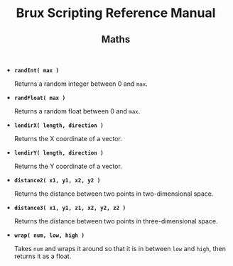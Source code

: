 # <center>**Brux Scripting Reference Manual**</center>
## <center>Maths</center>



&nbsp;

* <a name="randInt"></a>**`randInt( max )`**

  Returns a random integer between 0 and `max`.

* <a name="randFloat"></a>**`randFloat( max )`**

  Returns a random float between 0 and `max`.

* <a name="lendirX"></a>**`lendirX( length, direction )`**

  Returns the X coordinate of a vector.

* <a name="lendirY"></a>**`lendirY( length, direction )`**

  Returns the Y coordinate of a vector.

* <a name="distance2"></a>**`distance2( x1, y1, x2, y2 )`**

  Returns the distance between two points in two-dimensional space.

* <a name="distance3"></a>**`distance3( x1, y1, z1, x2, y2, z2 )`**

  Returns the distance between two points in three-dimensional space.

* <a name="wrap"></a>**`wrap( num, low, high )`**

  Takes `num` and wraps it around so that it is in between `low` and `high`, then returns it as a float.